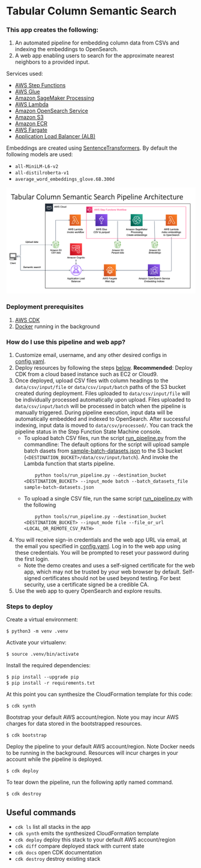 # Tabular Column Semantic Search

### This app creates the following:
1. An automated pipeline for embedding column data from CSVs and indexing the embeddings to OpenSearch.
2. A web app enabling users to search for the approximate nearest neighbors to a provided input.

Services used:
- [AWS Step Functions](https://docs.aws.amazon.com/step-functions/?id=docs_gateway)
- [AWS Glue](https://docs.aws.amazon.com/glue/?id=docs_gateway)
- [Amazon SageMaker Processing](https://docs.aws.amazon.com/sagemaker/?id=docs_gateway)
- [AWS Lambda](https://docs.aws.amazon.com/lambda/?id=docs_gateway)
- [Amazon OpenSearch Service](https://docs.aws.amazon.com/opensearch-service/?id=docs_gateway)
- [Amazon S3](https://docs.aws.amazon.com/s3/?id=docs_gateway)
- [Amazon ECR](http://aws.amazon.com/ecr/)
- [AWS Fargate](https://docs.aws.amazon.com/ecs/index.html)
- [Application Load Balancer (ALB)](https://docs.aws.amazon.com/elasticloadbalancing/latest/application/introduction.html)

Embeddings are created using [SentenceTransformers](https://www.sbert.net/).
By default the following models are used:
- `all-MiniLM-L6-v2`
- `all-distilroberta-v1`
- `average_word_embeddings_glove.6B.300d`

![Architecture](architecture.png)

### Deployment prerequisites
1. [AWS CDK](https://docs.aws.amazon.com/cdk/v2/guide/getting_started.html)
2. [Docker](https://docs.docker.com/get-docker/) running in the background

### How do I use this pipeline and web app?
1. Customize email, username, and any other desired configs in [config.yaml](config.yaml).
2. Deploy resources by following the steps [below](#steps-to-deploy).
        **Recommended**: Deploy CDK from a cloud based instance such as EC2 or Cloud9.
3. Once deployed, upload CSV files with column headings to the `data/csv/input/file` or `data/csv/input/batch` paths of the S3 bucket created during deployment. Files uploaded to `data/csv/input/file` will be individually processed automatically upon upload. Files uploaded to `data/csv/input/batch` will be processed in batch when the pipeline is manually triggered. During pipeline execution, input data will be automatically embedded and indexed to OpenSearch. After successful indexing, input data is moved to `data/csv/processed/`. You can track the pipeline status in the Step Function State Machine console.
    * To upload batch CSV files, run the script [run_pipeline.py](tools/run_pipeline.py) from the commandline:
        The default options for the script will upload sample batch dasets from [sample-batch-datasets.json](sample-batch-datasets.json) to the S3 bucket (`<DESTINATION_BUCKET>/data/csv/input/batch`). And invoke the Lambda function that starts pipeline.
        ```
            python tools/run_pipeline.py --destination_bucket <DESTINATION_BUCKET> --input_mode batch --batch_datasets_file sample-batch-datasets.json
        ```
    * To upload a single CSV file, run the same script [run_pipeline.py](tools/run_pipeline.py) with the following
        ```
            python tools/run_pipeline.py --destination_bucket <DESTINATION_BUCKET> --input_mode file --file_or_url <LOCAL_OR_REMOTE_CSV_PATH>
        ```
4. You will receive sign-in credentials and the web app URL via email, at the email you specified in [config.yaml](config.yaml). Log in to the web app using these credentials. You will be prompted to reset your password during the first login.
    * Note the demo creates and uses a self-signed certificate for the web app, which may not be trusted by your web browser by default. Self-signed certificates should not be used beyond testing. For best security, use a certificate signed be a credible CA. 
5. Use the web app to query OpenSearch and explore results.

### Steps to deploy
Create a virtual environment:

```
$ python3 -m venv .venv
```

Activate your virtualenv:

```
$ source .venv/bin/activate
```

Install the required dependencies:

```
$ pip install --upgrade pip
$ pip install -r requirements.txt
```

At this point you can synthesize the CloudFormation template for this code:

```
$ cdk synth
```

Bootstrap your default AWS account/region. Note you may incur AWS charges for data stored in the bootstrapped resources.

```
$ cdk bootstrap
```

Deploy the pipeline to your default AWS account/region. Note Docker needs to be running in the background. Resources will incur charges in your account while the pipeline is deployed.

```
$ cdk deploy
```

To tear down the pipeline, run the following aptly named command.

```
$ cdk destroy
```

## Useful commands

 * `cdk ls`          list all stacks in the app
 * `cdk synth`       emits the synthesized CloudFormation template
 * `cdk deploy`      deploy this stack to your default AWS account/region
 * `cdk diff`        compare deployed stack with current state
 * `cdk docs`        open CDK documentation
 * `cdk destroy`     destroy existing stack
